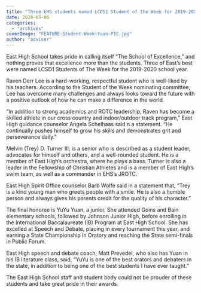```yaml
---
title: "Three EHS students named LCDS1 Student of the Week for 2019-2020"
date: 2020-05-06
categories: 
  - "archives"
coverImage: "FEATURE-Student-Week-Yuan-PIC.jpg"
author: "adviser"
---
```


East High School takes pride in calling itself “The School of Excellence,” and nothing proves that excellence more than the students. Three of East’s best were named LCSD1 Students of The Week for the 2019-2020 school year.

Raven Derr Lee is a hard-working, respectful student who is well-liked by his teachers. According to the Student of the Week nominating committee, Lee has overcome many challenges and always looks toward the future with a positive outlook of how he can make a difference in the world.

“In addition to strong academics and ROTC leadership, Raven has become a skilled athlete in our cross country and indoor/outdoor track program,” East High guidance counselor Angela Schelhaas said n a statement. “He continually pushes himself to grow his skills and demonstrates grit and perseverance daily.”

Melvin (Trey) D. Turner III, is a senior who is described as a student leader, advocates for himself and others, and a well-rounded student. He is a member of East High’s orchestra, where he plays a bass. Turner is also a leader in the Fellowship of Christian Athletes and is a member of East High’s swim team, as well as a commander in EHS’s JROTC.

East High Spirit Office counselor Barb Wolfe said in a statement that, “Trey is a kind young man who greets people with a smile. He is also a humble person and always gives his parents credit for the quality of his character.”

The final honoree is YuYu Yuan, a junior. She attended Goins and Bain elementary schools, followed by Johnson Junior High, before enrolling in the International Baccalaureate (IB) Program at East High School. She has excelled at Speech and Debate, placing in every tournament this year, and earning a State Championship in Oratory and reaching the State semi-finals in Public Forum.

East High speech and debate coach, Matt Prevedel, who also has Yuan in his IB literature class, said, “YuYu is one of the best orators and debaters in the state, in addition to being one of the best students I have ever taught.”

The East High School staff and student body could not be prouder of these students and take great pride in their awards.
